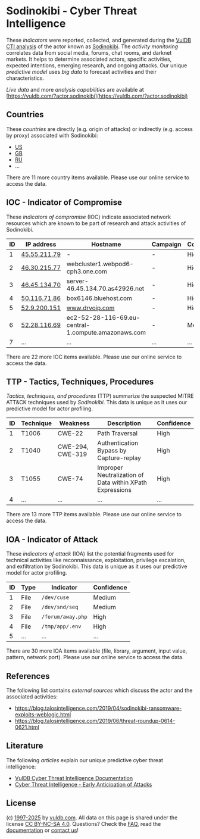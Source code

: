# Sodinokibi - Cyber Threat Intelligence

These _indicators_ were reported, collected, and generated during the [VulDB CTI analysis](https://vuldb.com/?kb.cti) of the actor known as [Sodinokibi](https://vuldb.com/?actor.sodinokibi). The _activity monitoring_ correlates data from social media, forums, chat rooms, and darknet markets. It helps to determine associated actors, specific activities, expected intentions, emerging research, and ongoing attacks. Our unique _predictive model_ uses _big data_ to forecast activities and their characteristics.

_Live data_ and more _analysis capabilities_ are available at [https://vuldb.com/?actor.sodinokibi](https://vuldb.com/?actor.sodinokibi)

## Countries

These _countries_ are directly (e.g. origin of attacks) or indirectly (e.g. access by proxy) associated with Sodinokibi:

* [US](https://vuldb.com/?country.us)
* [GB](https://vuldb.com/?country.gb)
* [RU](https://vuldb.com/?country.ru)
* ...

There are 11 more country items available. Please use our online service to access the data.

## IOC - Indicator of Compromise

These _indicators of compromise_ (IOC) indicate associated network resources which are known to be part of research and attack activities of Sodinokibi.

ID | IP address | Hostname | Campaign | Confidence
-- | ---------- | -------- | -------- | ----------
1 | [45.55.211.79](https://vuldb.com/?ip.45.55.211.79) | - | - | High
2 | [46.30.215.77](https://vuldb.com/?ip.46.30.215.77) | webcluster1.webpod6-cph3.one.com | - | High
3 | [46.45.134.70](https://vuldb.com/?ip.46.45.134.70) | server-46.45.134.70.as42926.net | - | High
4 | [50.116.71.86](https://vuldb.com/?ip.50.116.71.86) | box6146.bluehost.com | - | High
5 | [52.9.200.151](https://vuldb.com/?ip.52.9.200.151) | www.drvoip.com | - | High
6 | [52.28.116.69](https://vuldb.com/?ip.52.28.116.69) | ec2-52-28-116-69.eu-central-1.compute.amazonaws.com | - | Medium
7 | ... | ... | ... | ...

There are 22 more IOC items available. Please use our online service to access the data.

## TTP - Tactics, Techniques, Procedures

_Tactics, techniques, and procedures_ (TTP) summarize the suspected MITRE ATT&CK techniques used by _Sodinokibi_. This data is unique as it uses our predictive model for actor profiling.

ID | Technique | Weakness | Description | Confidence
-- | --------- | -------- | ----------- | ----------
1 | T1006 | CWE-22 | Path Traversal | High
2 | T1040 | CWE-294, CWE-319 | Authentication Bypass by Capture-replay | High
3 | T1055 | CWE-74 | Improper Neutralization of Data within XPath Expressions | High
4 | ... | ... | ... | ...

There are 13 more TTP items available. Please use our online service to access the data.

## IOA - Indicator of Attack

These _indicators of attack_ (IOA) list the potential fragments used for technical activities like reconnaissance, exploitation, privilege escalation, and exfiltration by Sodinokibi. This data is unique as it uses our predictive model for actor profiling.

ID | Type | Indicator | Confidence
-- | ---- | --------- | ----------
1 | File | `/dev/cuse` | Medium
2 | File | `/dev/snd/seq` | Medium
3 | File | `/forum/away.php` | High
4 | File | `/tmp/app/.env` | High
5 | ... | ... | ...

There are 30 more IOA items available (file, library, argument, input value, pattern, network port). Please use our online service to access the data.

## References

The following list contains _external sources_ which discuss the actor and the associated activities:

* https://blog.talosintelligence.com/2019/04/sodinokibi-ransomware-exploits-weblogic.html
* https://blog.talosintelligence.com/2019/06/threat-roundup-0614-0621.html

## Literature

The following _articles_ explain our unique predictive cyber threat intelligence:

* [VulDB Cyber Threat Intelligence Documentation](https://vuldb.com/?kb.cti)
* [Cyber Threat Intelligence - Early Anticipation of Attacks](https://www.scip.ch/en/?labs.20201022)

## License

(c) [1997-2025](https://vuldb.com/?kb.changelog) by [vuldb.com](https://vuldb.com/?kb.about). All data on this page is shared under the license [CC BY-NC-SA 4.0](https://creativecommons.org/licenses/by-nc-sa/4.0/). Questions? Check the [FAQ](https://vuldb.com/?kb.faq), read the [documentation](https://vuldb.com/?kb) or [contact us](https://vuldb.com/?contact)!
